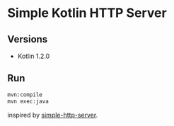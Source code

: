 Simple Kotlin HTTP Server
===

## Versions
+ Kotlin 1.2.0

## Run

```bash
mvn:compile
mvn exec:java
```

inspired by [simple-http-server](https://github.com/todokr/simple-http-server).